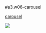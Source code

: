 #a3.w06-carousel

[carousel](http://127.0.0.1:5500/1_active/w04-my-photos/myPhotoGallery.html)

![](https://i.imgur.com/r6YOkb8.png)
